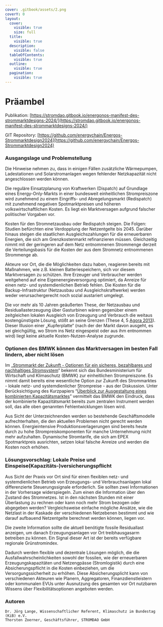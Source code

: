 ```yaml
---
cover: .gitbook/assets/2.png
coverY: 0
layout:
  cover:
    visible: true
    size: full
  title:
    visible: true
  description:
    visible: false
  tableOfContents:
    visible: true
  outline:
    visible: true
  pagination:
    visible: true
---
```


# Präambel



Publikation: [https://stromdao.gitbook.io/energonos-manifest-des-strommarktdesigns-2024/](https://stromdao.gitbook.io/energonos-manifest-des-strommarktdesigns-2024/)

GIT Repository: [https://github.com/energychain/Energos-Strommarktdesign2024](https://github.com/energychain/Energos-Strommarktdesign2024)

### Ausgangslage und Problemstellung

Die Hinweise nehmen zu, dass in einigen Fällen zusätzliche Wärmepumpen, Lade­sta­tionen und Solarstromanlagen wegen fehlender Netzkapazität nicht angeschlossen werden können.

Die reguläre Einsatzplanung von Kraftwerken (Dispatch) auf Grundlage eines Energy-Only-Markts in einer bundesweit einheitlichen Strompreiszone wird zunehmend zu einem Eingriffs- und Abregelungsmarkt (Redispatch) mit zunehmend negativen Spotmarktpreisen und höheren volkswirtschaftlichen Kosten. Es liegt ein Marktversagen aufgrund falscher politischer Vorgaben vor.

Kosten für den Stromnetzausbau oder Redispatch steigen. Die Folgen: Studien befürchten eine Verdopplung der Netzentgelte bis 2045. Darüber hinaus steigen die staatlichen Ausgleichszahlungen für die erneuerbaren Energien, die sich am Grenzkostenmarkt refinanzieren müssen. Gleichzeitig nimmt mit der geringeren auf dem Netz entnommenen Strommenge derzeit die Verteilungsbasis für die Kosten der aus dem Stromnetz entnommenen Strommenge ab.

Akteure vor Ort, die die Möglichkeiten dazu haben, reagieren bereits mit Maßnahmen, wie z.B. kleinen Batteriespeichern, sich vor diesem Marktversagen zu schützen. Ihre Erzeuger und Verbraucher werden weitgehend auf eine Eigenenergieversorgung optimiert, da Anreize für einen netz- und systemdienlichen Betrieb fehlen. Die Kosten für die Backup-Infrastruktur (Netzausbau und Ausgleichskraftwerke) werden weder verursachergerecht noch sozial austariert umgelegt.

Die vor mehr als 10 Jahren geäußerten These, der Netzausbau und Residuallasterzeugung über Gasturbinen wären gegenüber einem zeitgleichen lokalen Ausgleich von Erzeugung und Verbrauch die weitaus kostengünstigste Lösung, stößt an seine Grenzen (These 4, 5 [Agora 2013](https://www.agora-energiewende.de/fileadmin/Projekte/2012/12-Thesen/Agora\_12\_Thesen\_Praesentation\_Vollstaendige\_Praesentation\_der\_Zusammenfassung\_RB\_25022013.pdf)). Dieser Illusion einer „Kupferplatte“ (nach der der Markt davon ausgeht, es sei gleichgültig, wo Strom ins Netz eingespeist oder aus ihm entnommen wird) liegt keine aktuelle Kosten-Nutzen-Analyse zugrunde.

### Optionen des BMWK können das Marktversagen im besten Fall lindern, aber nicht lösen

Im „[Strommarkt der Zukunft - Optionen für ein sicheres, bezahlbares und nachhaltiges Stromsystem](https://www.bmwk.de/Redaktion/DE/Publikationen/Energie/20240801-strommarktdesign-der-zukunft.pdf?\_\_blob=publicationFile\&v=10)“ bekennt sich das Bundesministerium für Wirtschaft und Klimaschutz (BMWK) zur einheitlichen Strompreiszone. Es nimmt damit bereits eine wesentliche Option zur Zukunft des Strommarktes - lokale netz- und systemdienlicher Strompreise - aus der Diskussion. Unter Berücksichtigung des Kurzpapiers “[Überblick zur Ausgestaltung eines kombinierten Kapazitätsmarktes](https://www.bmwk.de/Redaktion/DE/Downloads/klimaschutz/ag3-inputpapier-kombinierter-kapazitaetsmarkt-kkm.pdf?\_\_blob=publicationFile\&v=8)” vermittelt das BMWK den Eindruck, dass der kombinierte Kapazitätsmarkt bereits zum zentralen Instrument werden soll, das alle oben genannten Fehlentwicklungen lösen wird.

Aus Sicht der Unterzeichnenden werden so bestehende Geschäftsmodelle aufrechterhalten, die den aktuellen Problemen nicht gerecht werden können. Energieintensive Produktionsverlagerungen sind bereits heute durch zu hohe Strompreiskomponenten für manche Unternehmung nicht mehr aufzuhalten. Dynamische Stromtarife, die sich am EPEX Spotmarktpreis ausrichten, setzen lokal falsche Anreize und werden die Kosten noch erhöhen.

### Lösungsvorschlag: Lokale Preise und Einspeise(Kapazitäts-)versicherungspflicht

Aus Sicht der Praxis vor Ort sind für einen flexiblen netz- und systemdienlichen Betrieb von Erzeugungs- und Verbrauchsanlagen lokal differenzierte Steuerungssignale erforderlich. Sie sollten zwei Informationen in der Vorhersage widerspiegeln. Zum einen die Information über den Zustand des Stromnetzes. Ist in den nächsten Stunden mit einer Überlastung zu rechnen oder kann noch mehr Strom bezogen oder abgegeben werden? Vergleichsweise einfache mögliche Ansätze, wie die Netzlast in der Kaskade der verschiedenen Netzebenen bestimmt und wie darauf aufbauend Netzentgelte berechnet werden können, liegen vor.

Die zweite Information sollte die aktuell benötigte fossile Residuallast anzeigen, um danach Erzeugungsanlagen vor Ort treibhausgasarm betreiben zu können. Ein Signal dieser Art ist der bereits verfügbare regionale Grünstromindex.

Dadurch werden flexible und dezentrale Lösungen möglich, die die Ausfallwahrscheinlichkeiten sowohl der fossilen, wie der erneuerbaren Erzeugungskapazitäten und Netzengpässe (Stromlogistik) durch eine Absicherungspflicht in die Kosten einbeziehen, um die Versorgungssicherheit zu erhöhen. Diese Absicherungsplicht kann von verschiedenen Akteuren wie Planern,  Aggregatoren, Finanzdienstleistern oder kommunalen EVUs unter Ausnutzung des gesamten vor Ort nutzbaren Wissens über Flexibilitätsoptionen angeboten werden.

### Autoren

```
Dr. Jörg Lange, Wissenschaftlicher Referent, Klimaschutz im Bundestag (KiB) e.V.
Thorsten Zoerner, Geschäftsführer, STROMDAO GmbH
```


